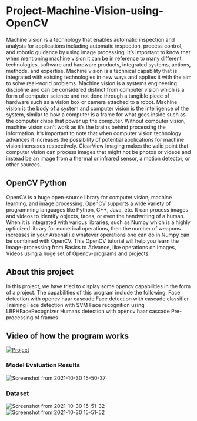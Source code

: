 # Project-Machine-Vision-using-OpenCV
Machine vision is a technology that enables automatic inspection and analysis for applications including automatic inspection, process control, and robotic guidance by using image processing. It’s important to know that when mentioning machine vision it can be in reference to many different technologies, software and hardware products, integrated systems, actions, methods, and expertise.  Machine vision is a technical capability that is integrated with existing technologies in new ways and applies it with the aim to solve real-world problems.  Machine vision is a systems engineering discipline and can be considered distinct from computer vision which is a form of computer science and not done through a tangible piece of hardware such as a vision box or camera attached to a robot.  Machine vision is the body of a system and computer vision is the intelligence of the system, similar to how a computer is a frame for what goes inside such as the computer chips that power up the computer.  Without computer vision, machine vision can’t work as it’s the brains behind processing the information. It’s important to note that when computer vision technology advances it increases the possibility of potential applications for machine vision increases respectively. ClearView Imaging makes the valid point that computer vision can process images that might not be photos or videos and instead be an image from a thermal or infrared sensor, a motion detector, or other sources.

## OpenCV Python
OpenCV is a huge open-source library for computer vision, machine learning, and image processing. OpenCV supports a wide variety of programming languages like Python, C++, Java, etc. It can process images and videos to identify objects, faces, or even the handwriting of a human. When it is integrated with various libraries, such as Numpy which is a highly optimized library for numerical operations, then the number of weapons increases in your Arsenal i.e whatever operations one can do in Numpy can be combined with OpenCV. This OpenCV tutorial will help you learn the Image-processing from Basics to Advance, like operations on Images, Videos using a huge set of Opencv-programs and projects.

## About this project
In this project, we have tried to display some opencv capabilities in the form of a project.
The capabilities of this program include the following:
Face detection with opencv haar cascade
Face detection with cascade classifier Training
Face detection with SVM
Face recognition using LBPHFaceRecognizer
Humans detection with opencv haar cascade
Pre-processing of frames

## Video of how the program works
[![Project](https://i.ytimg.com/vi_webp/XdQ6Uc5sDwc/maxresdefault.webp)](https://youtu.be/XdQ6Uc5sDwc)

### Model Evaluation Results
![Screenshot from 2021-10-30 15-50-37](https://user-images.githubusercontent.com/34937551/139532724-ca6d91bb-31e5-45b2-ba01-546ac83eca60.png)

### Dataset
![Screenshot from 2021-10-30 15-51-32](https://user-images.githubusercontent.com/34937551/139532740-acb8091d-e01b-441d-9802-7d621043f834.png)
![Screenshot from 2021-10-30 15-51-52](https://user-images.githubusercontent.com/34937551/139532742-6e1ddc54-8b96-43a5-92fe-e8ffffdb8e80.png)
